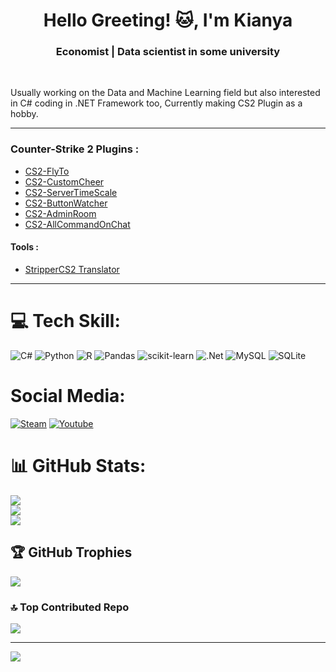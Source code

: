 <h1 align="center">Hello Greeting! 🐱, I'm Kianya</h1>
<h3 align="center">Economist | Data scientist in some university</h3> <br>

Usually working on the Data and Machine Learning field but also interested in C# coding in .NET Framework too, Currently making CS2 Plugin as a hobby.

<hr>
<h3> Counter-Strike 2 Plugins : </h3>

- [CS2-FlyTo](https://github.com/Kianyaa/CS2-FlyTo)
- [CS2-CustomCheer](https://github.com/Kianyaa/CS2-CustomCheer)
- [CS2-ServerTimeScale](https://github.com/Kianyaa/CS2-ServerTimeScale)
- [CS2-ButtonWatcher](https://github.com/Kianyaa/CS2-ButtonWatcher)
- [CS2-AdminRoom](https://github.com/Kianyaa/CS2-AdminRoom)
- [CS2-AllCommandOnChat](https://github.com/Kianyaa/CS2-AllCommandOnChat)

#### Tools :
- [StripperCS2 Translator](https://github.com/Kianyaa/CS2-map-text-translator)
<hr>

# 💻 Tech Skill:
![C#](https://img.shields.io/badge/c%23-%23239120.svg?style=for-the-badge&logo=csharp&logoColor=white) ![Python](https://img.shields.io/badge/python-3670A0?style=for-the-badge&logo=python&logoColor=ffdd54) ![R](https://img.shields.io/badge/r-%23276DC3.svg?style=for-the-badge&logo=r&logoColor=white) ![Pandas](https://img.shields.io/badge/pandas-%23150458.svg?style=for-the-badge&logo=pandas&logoColor=white) ![scikit-learn](https://img.shields.io/badge/scikit--learn-%23F7931E.svg?style=for-the-badge&logo=scikit-learn&logoColor=white) ![.Net](https://img.shields.io/badge/.NET-5C2D91?style=for-the-badge&logo=.net&logoColor=white) ![MySQL](https://img.shields.io/badge/mysql-4479A1.svg?style=for-the-badge&logo=mysql&logoColor=white) ![SQLite](https://img.shields.io/badge/sqlite-%2307405e.svg?style=for-the-badge&logo=sqlite&logoColor=white) 

# Social Media:
[![Steam](https://camo.githubusercontent.com/4ae2cc0222839b0d6d795669a9a63426894ddd965673f795642be4f5d252fd64/68747470733a2f2f696d672e736869656c64732e696f2f62616467652f737465616d2d2532333030303030302e7376673f7374796c653d666f722d7468652d6261646765266c6f676f3d737465616d266c6f676f436f6c6f723d7768697465)](https://steamcommunity.com/id/HoukaiQueen/) [![Youtube](https://camo.githubusercontent.com/a67feba4f5643de3002051e6c0957687aa81bab72741956e80905f3589795ddb/68747470733a2f2f696d672e736869656c64732e696f2f62616467652f596f75547562652d2532334646303030302e7376673f7374796c653d666f722d7468652d6261646765266c6f676f3d596f7554756265266c6f676f436f6c6f723d7768697465)](https://www.youtube.com/@NyaKianya)

# 📊 GitHub Stats:
![](https://github-readme-stats.vercel.app/api?username=Kianyaa&theme=bear&hide_border=false&include_all_commits=false&count_private=false)<br/>
![](https://nirzak-streak-stats.vercel.app/?user=Kianyaa&theme=bear&hide_border=false)<br/>
![](https://github-readme-stats.vercel.app/api/top-langs/?username=Kianyaa&theme=bear&hide_border=false&include_all_commits=false&count_private=false&layout=compact)

## 🏆 GitHub Trophies
![](https://github-profile-trophy.vercel.app/?username=Kianyaa&theme=tokyonight&no-frame=false&no-bg=false&margin-w=4)

### 🔝 Top Contributed Repo
![](https://github-contributor-stats.vercel.app/api?username=Kianyaa&limit=5&theme=dark&combine_all_yearly_contributions=true)

---
[![](https://visitcount.itsvg.in/api?id=Kianyaa&icon=1&color=1)](https://visitcount.itsvg.in)

<!-- Proudly created with GPRM ( https://gprm.itsvg.in ) -->
